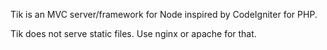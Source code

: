 Tik is an MVC server/framework for Node inspired by CodeIgniter for PHP.

Tik does not serve static files. Use nginx or apache for that.